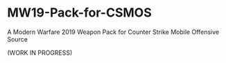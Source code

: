 # MW19-Pack-for-CSMOS
A Modern Warfare 2019 Weapon Pack for Counter Strike Mobile Offensive Source

(WORK IN PROGRESS)
